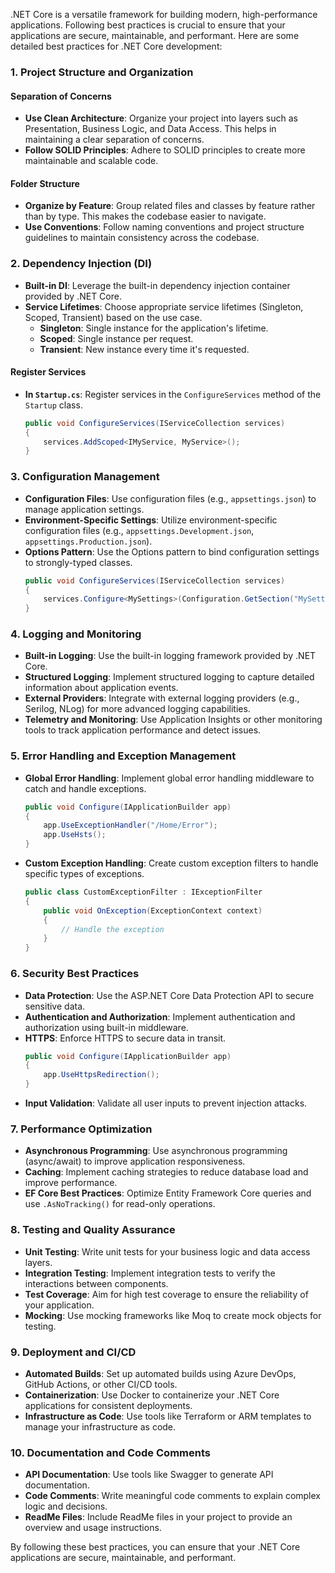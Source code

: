 .NET Core is a versatile framework for building modern, high-performance applications. Following best practices is crucial to ensure that your applications are secure, maintainable, and performant. Here are some detailed best practices for .NET Core development:

### 1. **Project Structure and Organization**

#### **Separation of Concerns**

- **Use Clean Architecture**: Organize your project into layers such as Presentation, Business Logic, and Data Access. This helps in maintaining a clear separation of concerns.
- **Follow SOLID Principles**: Adhere to SOLID principles to create more maintainable and scalable code.

#### **Folder Structure**

- **Organize by Feature**: Group related files and classes by feature rather than by type. This makes the codebase easier to navigate.
- **Use Conventions**: Follow naming conventions and project structure guidelines to maintain consistency across the codebase.

### 2. **Dependency Injection (DI)**

- **Built-in DI**: Leverage the built-in dependency injection container provided by .NET Core.
- **Service Lifetimes**: Choose appropriate service lifetimes (Singleton, Scoped, Transient) based on the use case.
  - **Singleton**: Single instance for the application's lifetime.
  - **Scoped**: Single instance per request.
  - **Transient**: New instance every time it's requested.

#### **Register Services**

- **In `Startup.cs`**: Register services in the `ConfigureServices` method of the `Startup` class.
  ```csharp
  public void ConfigureServices(IServiceCollection services)
  {
      services.AddScoped<IMyService, MyService>();
  }
  ```

### 3. **Configuration Management**

- **Configuration Files**: Use configuration files (e.g., `appsettings.json`) to manage application settings.
- **Environment-Specific Settings**: Utilize environment-specific configuration files (e.g., `appsettings.Development.json`, `appsettings.Production.json`).
- **Options Pattern**: Use the Options pattern to bind configuration settings to strongly-typed classes.
  ```csharp
  public void ConfigureServices(IServiceCollection services)
  {
      services.Configure<MySettings>(Configuration.GetSection("MySettings"));
  }
  ```

### 4. **Logging and Monitoring**

- **Built-in Logging**: Use the built-in logging framework provided by .NET Core.
- **Structured Logging**: Implement structured logging to capture detailed information about application events.
- **External Providers**: Integrate with external logging providers (e.g., Serilog, NLog) for more advanced logging capabilities.
- **Telemetry and Monitoring**: Use Application Insights or other monitoring tools to track application performance and detect issues.

### 5. **Error Handling and Exception Management**

- **Global Error Handling**: Implement global error handling middleware to catch and handle exceptions.
  ```csharp
  public void Configure(IApplicationBuilder app)
  {
      app.UseExceptionHandler("/Home/Error");
      app.UseHsts();
  }
  ```
- **Custom Exception Handling**: Create custom exception filters to handle specific types of exceptions.
  ```csharp
  public class CustomExceptionFilter : IExceptionFilter
  {
      public void OnException(ExceptionContext context)
      {
          // Handle the exception
      }
  }
  ```

### 6. **Security Best Practices**

- **Data Protection**: Use the ASP.NET Core Data Protection API to secure sensitive data.
- **Authentication and Authorization**: Implement authentication and authorization using built-in middleware.
- **HTTPS**: Enforce HTTPS to secure data in transit.
  ```csharp
  public void Configure(IApplicationBuilder app)
  {
      app.UseHttpsRedirection();
  }
  ```
- **Input Validation**: Validate all user inputs to prevent injection attacks.

### 7. **Performance Optimization**

- **Asynchronous Programming**: Use asynchronous programming (async/await) to improve application responsiveness.
- **Caching**: Implement caching strategies to reduce database load and improve performance.
- **EF Core Best Practices**: Optimize Entity Framework Core queries and use `.AsNoTracking()` for read-only operations.

### 8. **Testing and Quality Assurance**

- **Unit Testing**: Write unit tests for your business logic and data access layers.
- **Integration Testing**: Implement integration tests to verify the interactions between components.
- **Test Coverage**: Aim for high test coverage to ensure the reliability of your application.
- **Mocking**: Use mocking frameworks like Moq to create mock objects for testing.

### 9. **Deployment and CI/CD**

- **Automated Builds**: Set up automated builds using Azure DevOps, GitHub Actions, or other CI/CD tools.
- **Containerization**: Use Docker to containerize your .NET Core applications for consistent deployments.
- **Infrastructure as Code**: Use tools like Terraform or ARM templates to manage your infrastructure as code.

### 10. **Documentation and Code Comments**

- **API Documentation**: Use tools like Swagger to generate API documentation.
- **Code Comments**: Write meaningful code comments to explain complex logic and decisions.
- **ReadMe Files**: Include ReadMe files in your project to provide an overview and usage instructions.

By following these best practices, you can ensure that your .NET Core applications are secure, maintainable, and performant.
